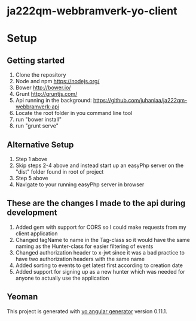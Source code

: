 # ja222qm-webbramverk-yo-client

# Setup

## Getting started

1. Clone the repository
2. Node and npm https://nodejs.org/
3. Bower http://bower.io/
4. Grunt http://gruntjs.com/
5. Api running in the background: https://github.com/juhaniaa/ja222qm-webbramverk-api
6. Locate the root folder in you command line tool
7. run "bower install"
8. run "grunt serve"

## Alternative Setup

1. Step 1 above
2. Skip steps 2-4 above and instead start up an easyPhp server on the "dist" folder found in root of project
3. Step 5 above
4. Navigate to your running easyPhp server in browser

## These are the changes I made to the api during development

1. Added gem with support for CORS so I could make requests from my client application
2. Changed tagName to name in the Tag-class so it would have the same naming as the Hunter-class for easier filtering of events
3. Changed authorization header to x-jwt since it was a bad practice to have two authorization headers with the same name
4. Added sorting to events to get latest first according to creation date
5. Added support for signing up as a new hunter which was needed for anyone to actually use the application

## Yeoman

This project is generated with [yo angular generator](https://github.com/yeoman/generator-angular)
version 0.11.1.
